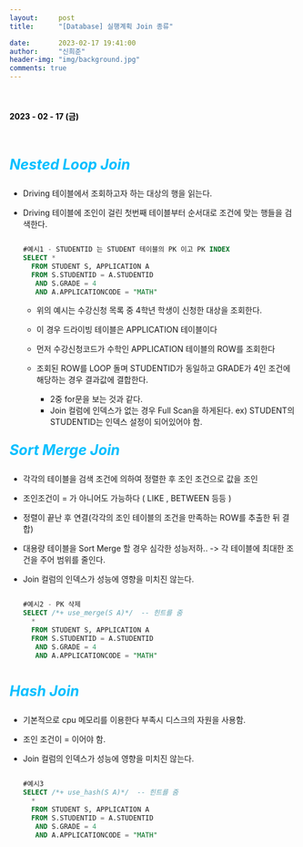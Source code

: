 ```yaml
---
layout:     post
title:      "[Database] 실행계획 Join 종류"

date:       2023-02-17 19:41:00
author:     "신희준"
header-img: "img/background.jpg"
comments: true
---
```


<head>
 <meta property="og:type" content="PLAN_JOIN">
 <meta property="og:title" content="PLAN_JOIN">
 <meta property="og:description" content="PLAN_JOIN">
 <meta property="og:url" content="http://shj7242.github.io/2023/02/17/database1/">

 <meta name="twitter:card" content="PLAN_JOIN">
 <meta name="twitter:title" content="PLAN_JOIN">
 <meta name="twitter:description" content="PLAN_JOIN">
 <meta name="FACEBOOK:domain" content="http://shj7242.github.io/2023/02/17/database1/">
 <meta name="facebook:card" content="PLAN_JOIN">
 <meta name="facebook:title" content="PLAN_JOIN">
 <meta name="facebook:description" content="PLAN_JOIN">
 <meta name="facebook:domain" content="http://shj7242.github.io/2023/02/17/database1/">


 </head>

<br>
<H4 style ="font-weight:bold; color:black;"> </H4>

<H4 style ="font-weight:bold; color : black">2023 - 02 - 17 (금)</H4>
<br>


<p style = "font-weight:bold; color:deepskyblue; font-size:25px; font-style:italic;">Nested Loop Join</p>

- Driving 테이블에서 조회하고자 하는 대상의 행을 읽는다.

- Driving 테이블에 조인이 걸린 첫번째 테이블부터 순서대로 조건에 맞는 행들을 검색한다.

  ~~~sql
  
  #예시1 - STUDENTID 는 STUDENT 테이블의 PK 이고 PK INDEX
  SELECT * 
    FROM STUDENT S, APPLICATION A 
    FROM S.STUDENTID = A.STUDENTID
     AND S.GRADE = 4
     AND A.APPLICATIONCODE = "MATH"
  
  ~~~ 
  
  * 위의 예시는 수강신청 목록 중 4학년 학생이 신청한 대상을 조회한다.
  
  * 이 경우 드라이빙 테이블은 APPLICATION 테이블이다
  
  * 먼저 수강신청코드가 수학인 APPLICATION 테이블의 ROW를 조회한다
  
  * 조회된 ROW를 LOOP 돌며 STUDENTID가 동일하고 GRADE가 4인 조건에 해당하는 경우 결과값에 결합한다.
    - 2중 for문을 보는 것과 같다.
    - Join 컬럼에 인덱스가 없는 경우 Full Scan을 하게된다. ex) STUDENT의 STUDENTID는 인덱스 설정이 되어있어야 함.
    

<p style = "font-weight:bold; color:deepskyblue; font-size:25px; font-style:italic;">Sort Merge Join</p>

- 각각의 테이블을 검색 조건에 의하여 정렬한 후 조인 조건으로 값을 조인

- 조인조건이 = 가 아니어도 가능하다 ( LIKE , BETWEEN 등등 )

- 정렬이 끝난 후 연결(각각의 조인 테이블의 조건을 만족하는 ROW를 추출한 뒤 결합)

- 대용량 테이블을 Sort Merge 할 경우 심각한 성능저하.. -> 각 테이블에 최대한 조건을 주어 범위를 줄인다.

- Join 컬럼의 인덱스가 성능에 영향을 미치진 않는다. 

  ~~~sql
  
  #예시2 - PK 삭제 
  SELECT /*+ use_merge(S A)*/  -- 힌트를 줌
    *  
    FROM STUDENT S, APPLICATION A 
    FROM S.STUDENTID = A.STUDENTID
     AND S.GRADE = 4
     AND A.APPLICATIONCODE = "MATH"
     
  ~~~ 

<p style = "font-weight:bold; color:deepskyblue; font-size:25px; font-style:italic;">Hash Join</p>

- 기본적으로 cpu 메모리를 이용한다 부족시 디스크의 자원을 사용함.

- 조인 조건이 = 이어야 함.

- Join 컬럼의 인덱스가 성능에 영향을 미치진 않는다.


  ~~~sql
  
  #예시3
  SELECT /*+ use_hash(S A)*/  -- 힌트를 줌
    *  
    FROM STUDENT S, APPLICATION A 
    FROM S.STUDENTID = A.STUDENTID
     AND S.GRADE = 4
     AND A.APPLICATIONCODE = "MATH"
  
  ~~~ 